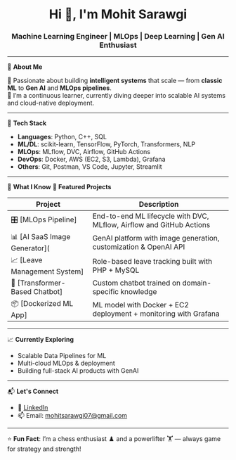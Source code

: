 <h1 align="center">Hi 👋, I'm Mohit Sarawgi</h1>
<h3 align="center">Machine Learning Engineer | MLOps | Deep Learning | Gen AI Enthusiast</h3>

---

🌟 **About Me**

🎯 Passionate about building **intelligent systems** that scale — from **classic ML** to **Gen AI** and **MLOps pipelines**.  
🧠 I’m a continuous learner, currently diving deeper into scalable AI systems and cloud-native deployment.

---

🚀 **Tech Stack**

- **Languages**: Python, C++, SQL  
- **ML/DL**: scikit-learn, TensorFlow, PyTorch, Transformers, NLP  
- **MLOps**: MLflow, DVC, Airflow, GitHub Actions  
- **DevOps**: Docker, AWS (EC2, S3, Lambda), Grafana  
- **Others**: Git, Postman, VS Code, Jupyter, Streamlit

---

🧠 **What I Know**
📂 **Featured Projects**

| Project | Description |
|--------|-------------|
| 🎛️ [MLOps Pipeline] | End-to-end ML lifecycle with DVC, MLflow, Airflow and GitHub Actions |
| 📊 [AI SaaS Image Generator]( | GenAI platform with image generation, customization & OpenAI API |
| 📈 [Leave Management System] | Role-based leave tracking built with PHP + MySQL |
| 🤖 [Transformer-Based Chatbot]| Custom chatbot trained on domain-specific knowledge |
| 📦 [Dockerized ML App]| ML model with Docker + EC2 deployment + monitoring with Grafana |

---

📈 **Currently Exploring**
- Scalable Data Pipelines for ML
- Multi-cloud MLOps & deployment
- Building full-stack AI products with GenAI

---

📬 **Let's Connect**

- 🔗 [LinkedIn](https://www.linkedin.com/in/mohitsarawgi07/)
- 📫 Email: mohitsarawgi07@gmail.com

---

⭐️ **Fun Fact**: I’m a chess enthusiast ♟️ and a powerlifter 🏋️ — always game for strategy and strength!

